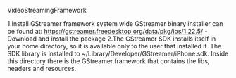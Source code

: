 VideoStreamingFramework

1.Install GStreamer framework system wide GStreamer binary installer can be found at:
https://gstreamer.freedesktop.org/data/pkg/ios/1.22.5/ - Download and install the package
2.The GStreamer SDK installs itself in your home directory, so it is available only to the user that installed it. The SDK library is installed to ~/Library/Developer/GStreamer/iPhone.sdk.
Inside this directory there is the GStreamer.framework that contains the libs, headers and resources.
